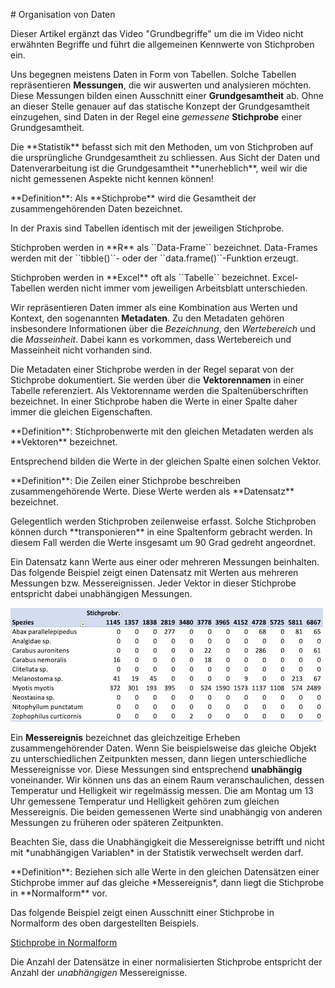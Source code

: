 # Organisation von Daten

Dieser Artikel ergänzt das Video "Grundbegriffe" um die im Video nicht erwähnten Begriffe und führt die allgemeinen Kennwerte von Stichproben ein.

Uns begegnen meistens Daten in Form von Tabellen. Solche Tabellen repräsentieren **Messungen**, die wir auswerten und analysieren möchten. Diese Messungen bilden einen Ausschnitt einer **Grundgesamtheit** ab. Ohne an dieser Stelle genauer auf das statische Konzept der Grundgesamtheit einzugehen, sind Daten in der Regel eine *gemessene* **Stichprobe** einer Grundgesamtheit.

<p class="alert alert-info" markdown="1">
Die **Statistik** befasst sich mit den Methoden, um von Stichproben auf die ursprüngliche Grundgesamtheit zu schliessen. Aus Sicht der Daten und Datenverarbeitung ist die Grundgesamtheit **unerheblich**, weil wir die nicht gemessenen Aspekte nicht kennen können!
</p>

<p class="alert alert-primary" markdown="1">
**Definition**: Als **Stichprobe** wird die Gesamtheit der zusammengehörenden Daten bezeichnet.
</p>

In der Praxis sind Tabellen identisch mit der jeweiligen Stichprobe. 

<p class="alert alert-warning" markdown="1">
Stichproben werden in **R** als ``Data-Frame`` bezeichnet. Data-Frames werden mit der ``tibble()``- oder der ``data.frame()``-Funktion erzeugt.
</p>

<p class="alert alert-warning" markdown="1">
Stichproben werden in **Excel** oft als ``Tabelle`` bezeichnet. Excel-Tabellen werden nicht immer vom jeweiligen Arbeitsblatt unterschieden.
</p>

Wir repräsentieren Daten immer als eine Kombination aus Werten und Kontext, den sogenannten **Metadaten**. Zu den Metadaten gehören insbesondere Informationen über die *Bezeichnung*, den *Wertebereich* und die *Masseinheit*. Dabei kann es vorkommen, dass Wertebereich und Masseinheit nicht vorhanden sind. 

Die Metadaten einer Stichprobe werden in der Regel separat von der Stichprobe dokumentiert. Sie werden über die **Vektorennamen** in einer Tabelle referenziert. Als Vektorenname werden die Spaltenüberschriften bezeichnet. In einer Stichprobe haben die Werte in einer Spalte daher immer die gleichen Eigenschaften. 

<p class="alert alert-primary" markdown="1">
**Definition**: Stichprobenwerte mit den gleichen Metadaten werden als **Vektoren** bezeichnet.
</p>

Entsprechend bilden die Werte in der gleichen Spalte einen solchen Vektor.

<p class="alert alert-primary" markdown="1">
**Definition**: Die Zeilen einer Stichprobe beschreiben zusammengehörende Werte. Diese Werte werden als **Datensatz** bezeichnet.
</p>

<p class="alert alert-info" markdown="1">
Gelegentlich werden Stichproben zeilenweise erfasst. Solche Stichproben können durch **transponieren** in eine Spaltenform gebracht werden. In diesem Fall werden die Werte insgesamt um 90 Grad gedreht angeordnet.
</p>

Ein Datensatz kann Werte aus einer oder mehreren Messungen beinhalten. Das folgende Beispiel zeigt einen Datensatz mit Werten aus mehreren Messungen bzw. Messereignissen. Jeder Vektor in dieser Stichprobe entspricht dabei unabhängigen Messungen. 

<img src="https://github.com/dxiai/ct-resourcen/blob/main/bilder/stichprobe_nicht_normal.png?raw=true" alt="Stichprobe mit mehreren Messereignissen pro Datensatz" width="500" height="182" class="img-responsive atto_image_button_text-bottom">

Ein **Messereignis** bezeichnet das gleichzeitige Erheben zusammengehörender Daten. Wenn Sie beispielsweise das gleiche Objekt zu unterschiedlichen Zeitpunkten messen, dann liegen unterschiedliche Messereignisse vor. Diese Messungen sind entsprechend **unabhängig** voneinander. Wir können uns das an einem Raum veranschaulichen, dessen Temperatur und Helligkeit wir regelmässig messen. Die am Montag um 13 Uhr gemessene Temperatur und Helligkeit gehören zum gleichen Messereignis. Die beiden gemessenen Werte sind unabhängig von anderen Messungen zu früheren oder späteren Zeitpunkten.

<p class="alert alert-warning" markdown="1">
Beachten Sie, dass die Unabhängigkeit die Messereignisse betrifft und nicht mit *unabhängigen Variablen* in der Statistik verwechselt werden darf.
</p> 

<p class="alert alert-primary" markdown="1">
**Definition**: Beziehen sich alle Werte in den gleichen Datensätzen einer Stichprobe immer auf das gleiche *Messereignis*, dann liegt die Stichprobe in **Normalform** vor.
</p>

Das folgende Beispiel zeigt einen Ausschnitt einer Stichprobe in Normalform des oben dargestellten Beispiels.

[Stichprobe in Normalform](https://github.com/dxiai/ct-resourcen/blob/main/bilder/stichprobe_normalform.png?raw=true)

Die Anzahl der Datensätze in einer normalisierten Stichprobe entspricht der Anzahl der *unabhängigen* Messereignisse.
